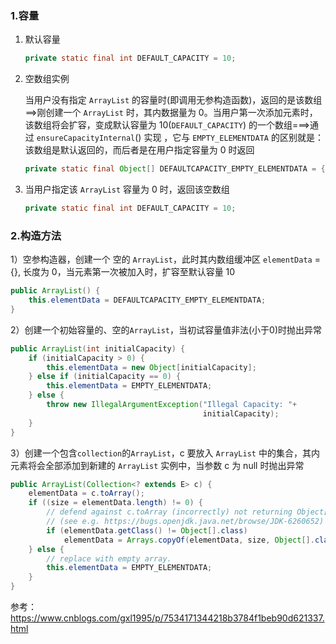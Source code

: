 ### 1.容量

1. 默认容量

   ```java
   private static final int DEFAULT_CAPACITY = 10;
   ```

2. 空数组实例

   当用户没有指定 `ArrayList` 的容量时(即调用无参构造函数)，返回的是该数组==>刚创建一个 `ArrayList` 时，其内数据量为 0。当用户第一次添加元素时，该数组将会扩容，变成默认容量为 10(`DEFAULT_CAPACITY`) 的一个数组===>通过  `ensureCapacityInternal`() 实现 ，它与 `EMPTY_ELEMENTDATA` 的区别就是：该数组是默认返回的，而后者是在用户指定容量为 0 时返回

   ```java
   private static final Object[] DEFAULTCAPACITY_EMPTY_ELEMENTDATA = {};
   ```

3. 当用户指定该 `ArrayList` 容量为 0 时，返回该空数组

   ```java
   private static final int DEFAULT_CAPACITY = 10;
   ```

### 2.构造方法

1）空参构造器，创建一个 空的 `ArrayList`，此时其内数组缓冲区 `elementData` = {}, 长度为 0，当元素第一次被加入时，扩容至默认容量 10

```java
public ArrayList() {
    this.elementData = DEFAULTCAPACITY_EMPTY_ELEMENTDATA;
}
```

2）创建一个初始容量的、空的`ArrayList`，当初试容量值非法(小于0)时抛出异常

```java
public ArrayList(int initialCapacity) {
    if (initialCapacity > 0) {
        this.elementData = new Object[initialCapacity];
    } else if (initialCapacity == 0) {
        this.elementData = EMPTY_ELEMENTDATA;
    } else {
        throw new IllegalArgumentException("Illegal Capacity: "+
                                           initialCapacity);
    }
}
```

3）创建一个包含`collection`的`ArrayList`，c 要放入 `ArrayList` 中的集合，其内元素将会全部添加到新建的 `ArrayList` 实例中，当参数 c 为 null 时抛出异常

```java
public ArrayList(Collection<? extends E> c) {
    elementData = c.toArray();
    if ((size = elementData.length) != 0) {
        // defend against c.toArray (incorrectly) not returning Object[]
        // (see e.g. https://bugs.openjdk.java.net/browse/JDK-6260652)
        if (elementData.getClass() != Object[].class)
            elementData = Arrays.copyOf(elementData, size, Object[].class);
    } else {
        // replace with empty array.
        this.elementData = EMPTY_ELEMENTDATA;
    }
}
```

参考：https://www.cnblogs.com/gxl1995/p/7534171344218b3784f1beb90d621337.html

